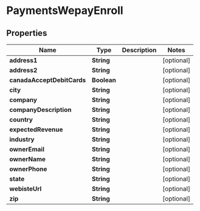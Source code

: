 
# PaymentsWepayEnroll

## Properties
Name | Type | Description | Notes
------------ | ------------- | ------------- | -------------
**address1** | **String** |  |  [optional]
**address2** | **String** |  |  [optional]
**canadaAcceptDebitCards** | **Boolean** |  |  [optional]
**city** | **String** |  |  [optional]
**company** | **String** |  |  [optional]
**companyDescription** | **String** |  |  [optional]
**country** | **String** |  |  [optional]
**expectedRevenue** | **String** |  |  [optional]
**industry** | **String** |  |  [optional]
**ownerEmail** | **String** |  |  [optional]
**ownerName** | **String** |  |  [optional]
**ownerPhone** | **String** |  |  [optional]
**state** | **String** |  |  [optional]
**webisteUrl** | **String** |  |  [optional]
**zip** | **String** |  |  [optional]



